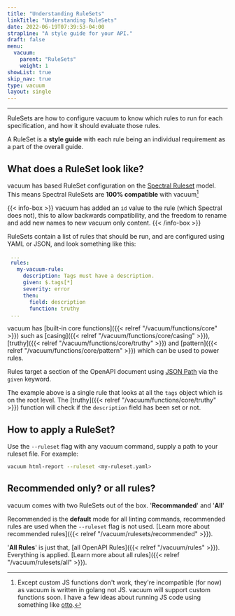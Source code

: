 ```yaml
---
title: "Understanding RuleSets"
linkTitle: "Understanding RuleSets"
date: 2022-06-19T07:39:53-04:00
strapline: "A style guide for your API."
draft: false
menu:
  vacuum:
    parent: "RuleSets"
    weight: 1
showList: true
skip_nav: true
type: vacuum
layout: single
---
```


---

RuleSets are how to configure vacuum to know which rules to run for each specification, and how it should evaluate those rules. 

A RuleSet is a **style guide** with each rule being an individual requirement as a part of the overall guide.

## What does a RuleSet look like?

vacuum has based RuleSet configuration on the [Spectral Ruleset](https://meta.stoplight.io/docs/spectral/01baf06bdd05a-rulesets) 
model. This means Spectral RuleSets are **100% compatible** with vacuum[^1]

{{< info-box >}}
vacuum has added an `id` value to the rule (which Spectral does not), this to allow backwards compatibility, and the freedom
to rename and add new names to new vacuum only content.
{{< /info-box >}}

RuleSets contain a list of rules that should be run, and are configured using YAML or JSON, and look something like this: 

```yaml
 ...
 rules:
   my-vacuum-rule:
     description: Tags must have a description.
     given: $.tags[*]
     severity: error
     then:
       field: description
       function: truthy
 ...
```

vacuum has [built-in core functions]({{< relref "/vacuum/functions/core" >}}) such as [casing]({{< relref "/vacuum/functions/core/casing" >}}), 
[truthy]({{< relref "/vacuum/functions/core/truthy" >}}) and [pattern]({{< relref "/vacuum/functions/core/pattern" >}}) which 
can be used to power rules.

Rules target a section of the OpenAPI document using [JSON Path](http://jsonpath.com/) via the `given` keyword. 

The example above is a single rule that looks at all the `tags` object which is on the root level. The [truthy]({{< relref "/vacuum/functions/core/truthy" >}})
function will check if the `description` field has been set or not.

## How to apply a RuleSet?

Use the `--ruleset` flag with any vacuum command, supply a path to your ruleset file. For example:

```zsh
vacuum html-report --ruleset <my-ruleset.yaml>
```

## Recommended only? or all rules?

vacuum comes with two RuleSets out of the box. '**Recommanded**' and '**All**'

Recommended is the **default** mode for all linting commands, recommended rules are used when the `--ruleset` flag is not
used. [Learn more about recommended rules]({{< relref "/vacuum/rulesets/recommended" >}}).

'**All Rules**' is just that, [all OpenAPI Rules]({{< relref "/vacuum/rules" >}}). Everything is applied. 
[Learn more about all rules]({{< relref "/vacuum/rulesets/all" >}}).



[^1]: Except custom JS functions don't work, they're incompatible (for now) as vacuum is written in golang not JS. vacuum will support custom functions soon.
I have a few ideas about running JS code using something like [otto](https://github.com/robertkrimen/otto).